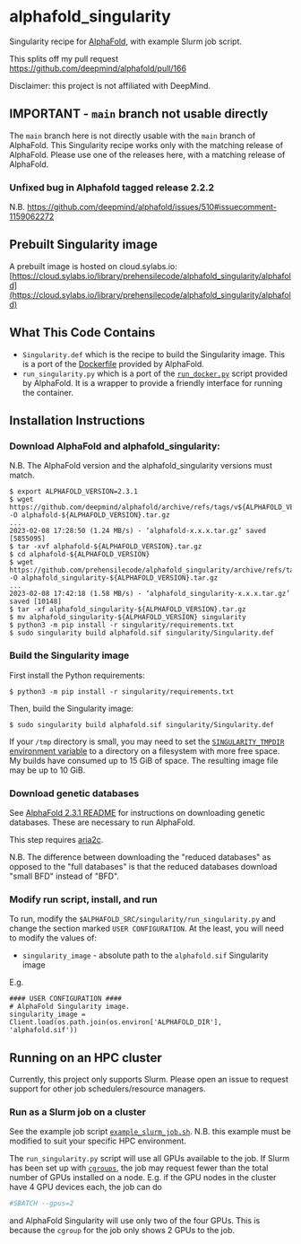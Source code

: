 # alphafold_singularity
Singularity recipe for [AlphaFold](https://github.com/deepmind/alphafold/), with example Slurm job script.

This splits off my pull request https://github.com/deepmind/alphafold/pull/166

Disclaimer: this project is not affiliated with DeepMind.

## IMPORTANT - `main` branch not usable directly
The `main` branch here is not directly usable with the `main` branch of AlphaFold. This Singularity recipe
works only with the matching release of AlphaFold. Please use one of the releases here, with a matching
release of AlphaFold.

### Unfixed bug in Alphafold tagged release 2.2.2
N.B. https://github.com/deepmind/alphafold/issues/510#issuecomment-1159062272

## Prebuilt Singularity image
A prebuilt image is hosted on cloud.sylabs.io: [https://cloud.sylabs.io/library/prehensilecode/alphafold_singularity/alphafold](https://cloud.sylabs.io/library/prehensilecode/alphafold_singularity/alphafold)

## What This Code Contains
* `Singularity.def` which is the recipe to build the Singularity image. This is a port of the [Dockerfile](https://github.com/deepmind/alphafold/blob/main/docker/Dockerfile) provided by AlphaFold.
* `run_singularity.py` which is a port of the [`run_docker.py`](https://github.com/deepmind/alphafold/blob/main/docker/run_docker.py) script provided by AlphaFold. It is a wrapper to provide a friendly interface for running the container.

## Installation Instructions
### Download AlphaFold and alphafold_singularity:
N.B. The AlphaFold version and the alphafold_singularity versions must match.

```
$ export ALPHAFOLD_VERSION=2.3.1
$ wget https://github.com/deepmind/alphafold/archive/refs/tags/v${ALPHAFOLD_VERSION}.tar.gz -O alphafold-${ALPHAFOLD_VERSION}.tar.gz
...
2023-02-08 17:28:50 (1.24 MB/s) - ‘alphafold-x.x.x.tar.gz’ saved [5855095]
$ tar -xvf alphafold-${ALPHAFOLD_VERSION}.tar.gz
$ cd alphafold-${ALPHAFOLD_VERSION}
$ wget https://github.com/prehensilecode/alphafold_singularity/archive/refs/tags/v${ALPHAFOLD_VERSION}.tar.gz -O alphafold_singularity-${ALPHAFOLD_VERSION}.tar.gz
...
2023-02-08 17:42:18 (1.58 MB/s) - ‘alphafold_singularity-x.x.x.tar.gz’ saved [10148]
$ tar -xf alphafold_singularity-${ALPHAFOLD_VERSION}.tar.gz
$ mv alphafold_singularity-${ALPHAFOLD_VERSION} singularity
$ python3 -m pip install -r singularity/requirements.txt
$ sudo singularity build alphafold.sif singularity/Singularity.def
```

### Build the Singularity image
First install the Python requirements:
```
$ python3 -m pip install -r singularity/requirements.txt
```

Then, build the Singularity image:
```
$ sudo singularity build alphafold.sif singularity/Singularity.def
```

If your `/tmp` directory is small, you may need to set the [`SINGULARITY_TMPDIR`
environment variable](https://sylabs.io/guides/3.3/user-guide/build_env.html#temporary-folders) to a directory on a filesystem with more free space.
My builds have consumed up to 15 GiB of space. The resulting image file may be up to 10 GiB.

### Download genetic databases
See [AlphaFold 2.3.1 README](https://github.com/deepmind/alphafold/tree/v2.3.1) 
for instructions on downloading genetic databases. These are necessary
to run AlphaFold.

This step requires [aria2c](https://aria2.github.io/).

N.B. The difference between downloading the "reduced databases" as opposed
to the "full databases" is that the reduced databases download "small BFD" 
instead of "BFD".

### Modify run script, install, and run
To run, modify the `$ALPHAFOLD_SRC/singularity/run_singularity.py` and change the 
section marked `USER CONFIGURATION`. At the least, you will need to modify the values
of:
- `singularity_image` - absolute path to the `alphafold.sif` Singularity image

E.g.
```
#### USER CONFIGURATION ####
# AlphaFold Singularity image.
singularity_image = Client.load(os.path.join(os.environ['ALPHAFOLD_DIR'], 'alphafold.sif'))
```

## Running on an HPC cluster
Currently, this project only supports Slurm. Please open an issue to request
support for other job schedulers/resource managers.


### Run as a Slurm job on a cluster
See the example job script [`example_slurm_job.sh`](https://github.com/prehensilecode/alphafold_singularity/blob/main/example_slurm_job.sh). 
N.B. this example must be modified to suit your specific HPC environment.

The `run_singularity.py` script will use all GPUs available to the job. If
Slurm has been set up with [`cgroups`](https://en.wikipedia.org/wiki/Cgroups),
the job may request fewer than the total number of GPUs installed on a node.
E.g. if the GPU nodes in the cluster have 4 GPU devices each, the job can
do
```bash
#SBATCH --gpus=2
```
and AlphaFold Singularity will use only two of the four GPUs. This is 
because the `cgroup` for the job only shows 2 GPUs to the job.
